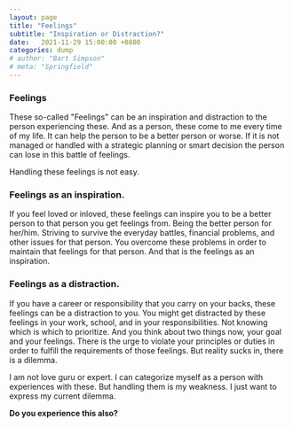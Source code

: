 ```yaml
---
layout: page
title: "Feelings"
subtitle: "Inspiration or Distraction?"
date:   2021-11-29 15:00:00 +0800
categories: dump
# author: "Bart Simpson"
# meta: "Springfield"
---
```


### Feelings
These so-called "Feelings" can be an inspiration and distraction to the person experiencing these.
And as a person, these come to me every time of my life. 
It can help the person to be a better person or worse.
If it is not managed or handled with a strategic planning or smart decision the person can lose in this battle of feelings.

Handling these feelings is not easy.

### Feelings as an inspiration.
If you feel loved or inloved, these feelings can inspire you to be a better person to that person you get feelings from.
Being the better person for her/him. Striving to survive the everyday battles, financial problems, and other issues for that person.
You overcome these problems in order to maintain that feelings for that person. And that is the feelings as an inspiration.

### Feelings as a distraction.
If you have a career or responsibility that you carry on your backs, these feelings can be a distraction to you.
You might get distracted by these feelings in your work, school, and in your responsibilities.
Not knowing which is which to prioritize. And you think about two things now, your goal and your feelings.
There is the urge to violate your principles or duties in order to fulfill the requirements of those feelings.
But reality sucks in, there is a dilemma.


I am not love guru or expert. I can categorize myself as a person with experiences with these. But handling them is my weakness.
I just want to express my current dilemma.

<strong>Do you experience this also?</strong>